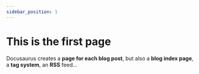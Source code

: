 ```yaml
---
sidebar_position: 1
---
```


# This is the first page

Docusaurus creates a **page for each blog post**, but also a **blog index page**, a **tag system**, an **RSS** feed...
